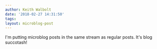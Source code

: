 ```yaml
---
author: Keith Walbolt
date: '2018-02-27 14:31:50'
tags:
layout: microblog-post
---
```


I'm putting microblog posts in the same stream as regular posts. It's blog succotash!